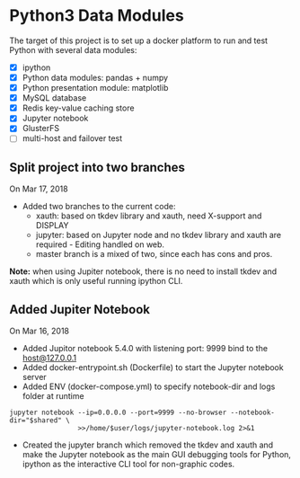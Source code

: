 # Python3 Data Modules #
The target of this project is to set up a docker platform to run and test Python with several data modules:
* [x] ipython 
* [x] Python data modules: pandas + numpy
* [x] Python presentation module: matplotlib
* [x] MySQL database
* [x] Redis key-value caching store
* [x] Jupyter notebook
* [X] GlusterFS
* [ ] multi-host and failover test

## Split project into two branches ##
On Mar 17, 2018
- Added two branches to the current code:
  - xauth: based on tkdev library and xauth, need X-support and DISPLAY
  - jupyter: based on Jupyter node and no tkdev library and xauth are required - Editing handled on web.
  - master branch is a mixed of two, since each has cons and pros.


**Note:** when using Jupiter notebook, there is no need to install tkdev and xauth which is only useful running ipython CLI.

## Added Jupiter Notebook ##
On Mar 16, 2018
- Added Jupitor notebook 5.4.0 with listening port: 9999 bind to the host@127.0.0.1
- Added docker-entrypoint.sh (Dockerfile) to start the Jupyter notebook server
- Added ENV (docker-compose.yml) to specify notebook-dir and logs folder at runtime

```
jupyter notebook --ip=0.0.0.0 --port=9999 --no-browser --notebook-dir="$shared" \
                 >>/home/$user/logs/jupyter-notebook.log 2>&1
```
- Created the jupyter branch which removed the tkdev and xauth and make the Jupyter notebook
  as the main GUI debugging tools for Python, ipython as the interactive CLI tool for non-graphic 
  codes.

